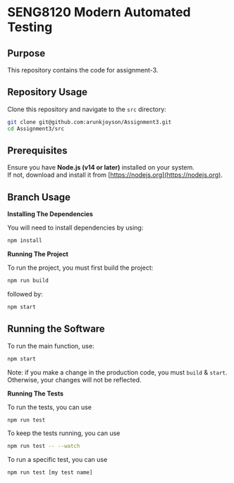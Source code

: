 # SENG8120 Modern Automated Testing

## Purpose

This repository contains the code for assignment-3.

## Repository Usage

Clone this repository and navigate to the `src` directory:

```bash
git clone git@github.com:arunkjoyson/Assignment3.git
cd Assignment3/src
```
## Prerequisites

Ensure you have **Node.js (v14 or later)** installed on your system.  
If not, download and install it from [https://nodejs.org](https://nodejs.org).

## Branch Usage

**Installing The Dependencies**

You will need to install dependencies by using:

```bash
npm install
```

**Running The Project**

To run the project, you must first build the project:

```bash
npm run build
```

followed by:

```bash
npm start
```
## Running the Software

To run the main function, use:

```bash
npm start
```

Note:  if you make a change in the production code, you must `build` & `start`.
Otherwise, your changes will not be reflected.

**Running The Tests**

To run the tests, you can use

```bash
npm run test
```

To keep the tests running, you can use

```bash
npm run test -- --watch
```

To run a specific test, you can use

```bash
npm run test [my test name]
```

